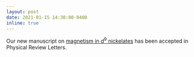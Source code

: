 ```yaml
---
layout: post
date: 2021-01-15 14:30:00-0400
inline: true
---
```


Our new manuscript on [magnetism in d<sup>9</sup> nickelates](/publications/#lin2020strong) has been accepted in Physical Review Letters.
